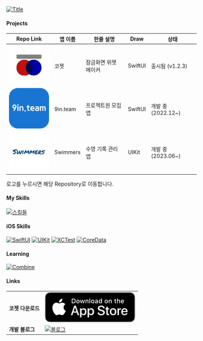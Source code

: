 
[![Title](https://capsule-render.vercel.app/api?type=waving&color=0:f20c08,50:fe9625,100:c052d9&height=250&section=header&text=HeonJin%20Ha&fontColor=FFFFFF&fontSize=90&animation=fadeIn&fontAlignY=38&desc=iOS%20App%20Developer&descAlignY=60&descAlign=67)](#)

#### Projects
| Repo Link | 앱 이름          | 한줄 설명       | Draw       | 상태 |
|------|----------------------|--------------------|-------------------|-----|
| [![코젯](assets/koget.svg)](https://github.com/heonha/koget-ios)    |  코젯 | 잠금화면 위젯 메이커 | SwiftUI  | 출시됨 (v1.2.3) |
| [![구인팀](assets/nineInteam.svg)](https://github.com/9in-team/iOS) | 9in.team    | 프로젝트원 모집 앱 | SwiftUI | 개발 중 (2022.12~) |
| [![스위머즈](assets/swimmers.svg)](https://github.com/heonha/swimmers-ios)    | Swimmers    |   수영 기록 관리 앱  | UIKit  | 개발 중 (2023.06~) |

로고를 누르시면 해당 Repository로 이동합니다.

#### My Skills

[![스킬들](https://skillicons.dev/icons?i=swift,bash,aws,firebase,figma)](#)

#### iOS Skills
[![SwiftUI](https://img.shields.io/badge/SwiftUI-0f4cd4.svg?style=for-the-badge&logo=swift&logoColor=white)](#)
[![UIKit](https://img.shields.io/badge/UIKit-ffcb2f.svg?style=for-the-badge&logo=swift&logoColor=white)](#)
[![XCTest](https://img.shields.io/badge/XCTest-2a974c.svg?style=for-the-badge&logo=swift&logoColor=white)](#)
[![CoreData](https://img.shields.io/badge/Coredata-2683c9.svg?style=for-the-badge&logo=swift&logoColor=white)](#)

#### Learning
[![Combine](https://img.shields.io/badge/Combine-ff6c37.svg?style=for-the-badge&logo=swift&logoColor=white)](#)


#### Links
|  |  |      
|------|----------------------|
|  **코젯 다운로드**   |  [![블로그](assets/downloadToAppstore.svg)](https://apple.co/3SZORzd)
|  **개발 블로그**   |  [![블로그](https://img.shields.io/badge/heon.dev-white?style=for-the-badge&logo=tistory&logoColor=e24c34)](https://www.heon.dev)
